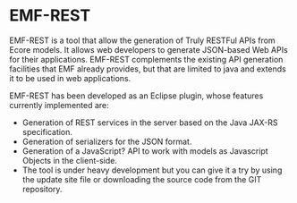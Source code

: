 EMF-REST
========

EMF-REST is a tool that allow the generation of Truly RESTFul APIs from Ecore models. It allows web developers to generate JSON-based Web APIs for their applications. EMF-REST complements the existing API generation facilities that EMF already provides, but that are limited to java and extends it to be used in web applications.

EMF-REST has been developed as an Eclipse plugin, whose features currently implemented are:

* Generation of REST services in the server based on the Java JAX-RS specification.
* Generation of serializers for the JSON format.
* Generation of a JavaScript? API to work with models as Javascript Objects in the client-side.
* The tool is under heavy development but you can give it a try by using the update site file or downloading the source code from the GIT repository.
